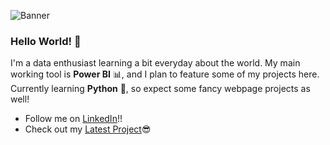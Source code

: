 ![Banner](https://drive.google.com/uc?id=1kPg-oI2uulvTlACyBxWMY-T0oxJFFkgn)

### Hello World! 👋

I'm a data enthusiast learning a bit everyday about the world.
My main working tool is **Power BI** 📊, and I plan to feature some of my projects here.
Currently learning **Python** 🐍, so expect some fancy webpage projects as well!

- Follow me on [LinkedIn](https://www.linkedin.com/in/kevinnarvaes2/)!!
- Check out my [Latest Project](https://github.com/kevinnarvaes/Pokemon-Data-Analysis.git)😎

<!--
**kevinnarvaes/kevinnarvaes** is a ✨ _special_ ✨ repository because its `README.md` (this file) appears on your GitHub profile.

Here are some ideas to get you started:

- 🔭 I’m currently working on ...
- 🌱 I’m currently learning ...
- 👯 I’m looking to collaborate on ...
- 🤔 I’m looking for help with ...
- 💬 Ask me about ...
- 📫 How to reach me: ...
- 😄 Pronouns: ...
- ⚡ Fun fact: ...
-->
